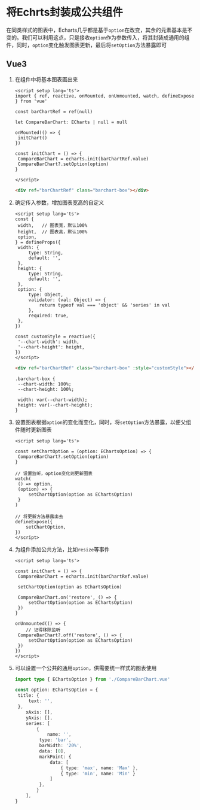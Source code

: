 # 将Echrts封装成公共组件

在同类样式的图表中，Echarts几乎都是基于`option`在改变，其余的元素基本是不变的。我们可以利用这点，只是接收`option`作为参数传入，将其封装成通用的组件，同时，`option`变化触发图表更新，最后将`setOption`方法暴露即可



## Vue3

1. 在组件中将基本图表画出来

   ```vue
   <script setup lang='ts'>
   import { ref, reactive, onMounted, onUnmounted, watch, defineExpose } from 'vue'
   
   const barChartRef = ref(null)
   
   let CompareBarChart: ECharts | null = null
   
   onMounted(() => {
   	initChart()
   })
   
   const initChart = () => {
   	CompareBarChart = echarts.init(barChartRef.value)
   	CompareBarChart?.setOption(option)
   }
   
   </script>
   ```

   ```html
   <div ref="barChartRef" class="barchart-box"></div>
   ```

2. 确定传入参数，增加图表宽高的自定义

   ```vue
   <script setup lang='ts'>
   const {
   	width,   // 图表宽，默认100%
   	height,  // 图表高，默认100%
   	option,
   } = defineProps({
   	width: {
   		type: String,
   		default: '',
   	},
   	height: {
   		type: String,
   		default: '',
   	},
   	option: {
   		type: Object,
   		validator: (val: Object) => {
   			return typeof val === 'object' && 'series' in val
   		},
   		required: true,
   	},
   })
   
   const customStyle = reactive({
   	'--chart-width': width,
   	'--chart-height': height,
   })
   </script>
   ```

   ```html
   <div ref="barChartRef" class="barchart-box" :style="customStyle"></div>
   ```

   ```less
   .barchart-box {
   	--chart-width: 100%;
   	--chart-height: 100%;
   
   	width: var(--chart-width);
   	height: var(--chart-height);
   }
   ```

3. 设置图表根据`option`的变化而变化，同时，将`setOption`方法暴露，以便父组件随时更新图表

   ```vue
   <script setup lang='ts'>
   
   const setChartOption = (option: EChartsOption) => {
   	CompareBarChart?.setOption(option)
   }
   
   // 设置监听，option变化则更新图表
   watch(
   	() => option,
   	(option) => {
   		setChartOption(option as EChartsOption)
   	}
   )
   
   // 将更新方法暴露出去
   defineExpose({
       setChartOption,
   })
   </script>
   ```

4. 为组件添加公共方法，比如`resize`等事件

   ```vue
   <script setup lang='ts'>
   
   const initChart = () => {
   	CompareBarChart = echarts.init(barChartRef.value)
   
   	setChartOption(option as EChartsOption)
   
   	CompareBarChart.on('restore', () => {
   		setChartOption(option as EChartsOption)
   	})
   }
   
   onUnmounted(() => {
       // 记得移除监听
   	CompareBarChart?.off('restore', () => {
   		setChartOption(option as EChartsOption)
   	})
   })
   </script>
   ```

5. 可以设置一个公共的通用`option`，供需要统一样式的图表使用

   ```typescript
   import type { EChartsOption } from './CompareBarChart.vue'
   
   const option: EChartsOption = {
   	title: {
   		text: '',
   	},
       xAxis: [],
       yAxis: [],
       series: [
           {
               name: '',
   			type: 'bar',
   			barWidth: '20%',
   			data: [0],
   			markPoint: {
   				data: [
   					{ type: 'max', name: 'Max' },
   					{ type: 'min', name: 'Min' }
   				]
   			},
           }
       ],
   }
   ```

   

